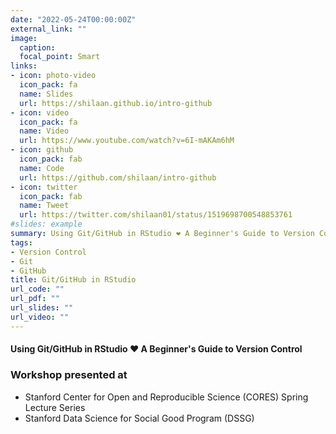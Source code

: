 ```yaml
---
date: "2022-05-24T00:00:00Z"
external_link: ""
image:
  caption: 
  focal_point: Smart
links:
- icon: photo-video
  icon_pack: fa
  name: Slides
  url: https://shilaan.github.io/intro-github
- icon: video
  icon_pack: fa
  name: Video
  url: https://www.youtube.com/watch?v=6I-mAKAm6hM
- icon: github
  icon_pack: fab
  name: Code
  url: https://github.com/shilaan/intro-github
- icon: twitter
  icon_pack: fab
  name: Tweet
  url: https://twitter.com/shilaan01/status/1519698700548853761
#slides: example
summary: Using Git/GitHub in RStudio ❤ A Beginner's Guide to Version Control.
tags:
- Version Control
- Git
- GitHub
title: Git/GitHub in RStudio
url_code: ""
url_pdf: ""
url_slides: ""
url_video: ""
---
```


#### Using Git/GitHub in RStudio ❤ A Beginner's Guide to Version Control


### Workshop presented at 

- Stanford Center for Open and Reproducible Science (CORES) Spring Lecture Series
- Stanford Data Science for Social Good Program (DSSG) 

